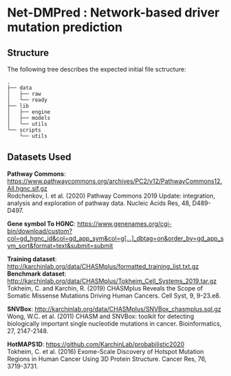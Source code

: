 # Net-DMPred : Network-based driver mutation prediction


## Structure
The following tree describes the expected initial file sctructure:
```
.
├── data
│   ├── raw
│   └── ready
├── lib
│   ├── engine
│   ├── models
│   └── utils
└── scripts
    └── utils
````

## Datasets Used
__Pathway Commons__:
https://www.pathwaycommons.org/archives/PC2/v12/PathwayCommons12.All.hgnc.sif.gz  
Rodchenkov, I. et al. (2020) Pathway Commons 2019 Update: integration, analysis and exploration of pathway data. Nucleic Acids Res, 48, D489-D497.

__Gene symbol To HGNC__:
https://www.genenames.org/cgi-bin/download/custom?col=gd_hgnc_id&col=gd_app_sym&col=g[…]_dbtag=on&order_by=gd_app_sym_sort&format=text&submit=submit

__Training dataset__:
http://karchinlab.org/data/CHASMplus/formatted_training_list.txt.gz  
__Benchmark dataset__:
http://karchinlab.org/data/CHASMplus/Tokheim_Cell_Systems_2019.tar.gz  
Tokheim, C. and Karchin, R. (2019) CHASMplus Reveals the Scope of Somatic Missense Mutations Driving Human Cancers. Cell Syst, 9, 9-23.e8.

__SNVBox__:
http://karchinlab.org/data/CHASMplus/SNVBox_chasmplus.sql.gz  
Wong, W.C. et al. (2011) CHASM and SNVBox: toolkit for detecting biologically important single nucleotide mutations in cancer. Bioinformatics, 27, 2147-2148.

__HotMAPS1D__:
https://github.com/KarchinLab/probabilistic2020  
Tokheim, C. et al. (2016) Exome-Scale Discovery of Hotspot Mutation Regions in Human Cancer Using 3D Protein Structure. Cancer Res, 76, 3719-3731.
